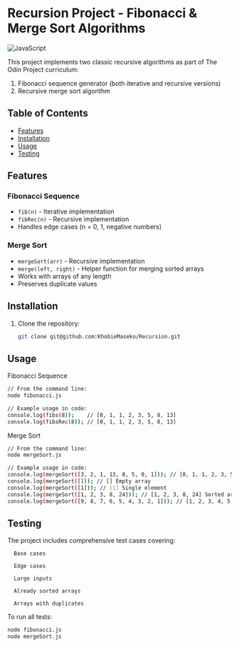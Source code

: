 # Recursion Project - Fibonacci & Merge Sort Algorithms

![JavaScript](https://img.shields.io/badge/javascript-%23323330.svg?style=for-the-badge&logo=javascript&logoColor=%23F7DF1E)

This project implements two classic recursive algorithms as part of The Odin Project curriculum:

1. Fibonacci sequence generator (both iterative and recursive versions)
2. Recursive merge sort algorithm

## Table of Contents
- [Features](#features)
- [Installation](#installation)
- [Usage](#usage)
- [Testing](#testing)

## Features

### Fibonacci Sequence
- `fib(n)` - Iterative implementation
- `fibRec(n)` - Recursive implementation
- Handles edge cases (n = 0, 1, negative numbers)

### Merge Sort
- `mergeSort(arr)` - Recursive implementation
- `merge(left, right)` - Helper function for merging sorted arrays
- Works with arrays of any length
- Preserves duplicate values

## Installation

1. Clone the repository:
   ```bash
   git clone git@github.com:KhobieMaseko/Recursion.git
   ```

## Usage

Fibonacci Sequence
```bash
// From the command line:
node fibonacci.js

// Example usage in code:
console.log(fibs(8));    // [0, 1, 1, 2, 3, 5, 8, 13]
console.log(fibsRec(8)); // [0, 1, 1, 2, 3, 5, 8, 13]
```

Merge Sort
```bash
// From the command line:
node mergeSort.js

// Example usage in code:
console.log(mergeSort([3, 2, 1, 13, 8, 5, 0, 1])); // [0, 1, 1, 2, 3, 5, 8, 13] Unsorted array
console.log(mergeSort([])); // [] Empty array
console.log(mergeSort([1])); // [1] Single element
console.log(mergeSort([1, 2, 3, 8, 24])); // [1, 2, 3, 8, 24] Sorted array
console.log(mergeSort([9, 8, 7, 6, 5, 4, 3, 2, 1])); // [1, 2, 3, 4, 5, 6, 7, 8, 9] Reverse sorted array
```

## Testing

The project includes comprehensive test cases covering:

      Base cases

      Edge cases

      Large inputs

      Already sorted arrays

      Arrays with duplicates

To run all tests:

```bash
node fibonacci.js
node mergeSort.js
```



